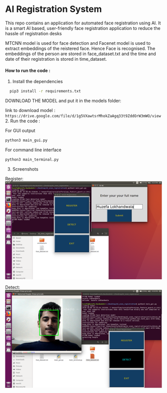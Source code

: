 # AI Registration System
This repo contains an application for automated face registration using AI. 
It is a smart AI based, user-friendly face registration application to reduce the hassle of registration desks


MTCNN model is used for face detection and Facenet model is used to extract embeddings of the reistered face. Hence Face is recognised. The embeddings of the person are stored in face_dataset.txt and the time and date of their registration is stored in time_dataset. 
 

#### How to run the code : ####

1. Install the dependencies

```bash
  pip3 install -r requirements.txt
```
DOWNLOAD THE MODEL and put it in the models folder:


link to download model : ```https://drive.google.com/file/d/1g5VXawtsrMhokZaAgq33t9ZddOrW3mWO/view```
2. Run the code :

For GUI output
 ```bash
 python3 main_gui.py
 ```
For command line interface
 ```bash
 python3 main_terminal.py 
 ```

3. Screenshots

Register:
![alt text](https://github.com/huzz/AI-event-registration/blob/master/register.png)

Detect:
![alt text](https://github.com/huzz/AI-event-registration/blob/master/detect.png)
